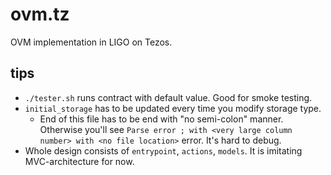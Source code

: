 # ovm.tz

OVM implementation in LIGO on Tezos.


## tips
- `./tester.sh` runs contract with default value. Good for smoke testing.
- `initial_storage` has to be updated every time you modify storage type.
  - End of this file has to be end with "no semi-colon" manner. Otherwise you'll see `Parse error ; with <very large column number> with <no file location>` error. It's hard to debug.
- Whole design consists of `entrypoint`, `actions`, `models`. It is imitating MVC-architecture for now.